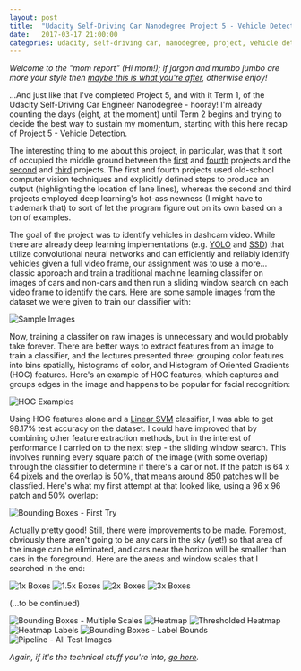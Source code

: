 ```yaml
---
layout: post
title:  "Udacity Self-Driving Car Nanodegree Project 5 - Vehicle Detection"
date:   2017-03-17 21:00:00 
categories: udacity, self-driving car, nanodegree, project, vehicle detection, machine learning, computer vision
---
```


*Welcome to the "mom report" (Hi mom!); if jargon and mumbo jumbo are more your style then [maybe this is what you're after](https://github.com/jeremy-shannon/CarND-Vehicle-Detection), otherwise enjoy!*

[//]: # (Image References)
[image1]: https://github.com/jeremy-shannon/CarND-Vehicle-Detection/blob/master/output_images/01_random_data_grid.png
[image2]: https://github.com/jeremy-shannon/CarND-Vehicle-Detection/blob/master/output_images/02_hog_visualization.png
[image3]: https://github.com/jeremy-shannon/CarND-Vehicle-Detection/blob/master/output_images/03_detections.png
[image4]: https://github.com/jeremy-shannon/CarND-Vehicle-Detection/blob/master/output_images/04_boxes_1.png
[image5]: https://github.com/jeremy-shannon/CarND-Vehicle-Detection/blob/master/output_images/05_boxes_2.png
[image6]: https://github.com/jeremy-shannon/CarND-Vehicle-Detection/blob/master/output_images/06_boxes_3.png
[image6a]: https://github.com/jeremy-shannon/CarND-Vehicle-Detection/blob/master/output_images/06a_boxes_4.png
[image7]: https://github.com/jeremy-shannon/CarND-Vehicle-Detection/blob/master/output_images/07_all_detections.png
[image8]: https://github.com/jeremy-shannon/CarND-Vehicle-Detection/blob/master/output_images/08_heatmap.png
[image9]: https://github.com/jeremy-shannon/CarND-Vehicle-Detection/blob/master/output_images/09_heatmap_threshold.png
[image10]: https://github.com/jeremy-shannon/CarND-Vehicle-Detection/blob/master/output_images/10_label_heatmap.png
[image11]: https://github.com/jeremy-shannon/CarND-Vehicle-Detection/blob/master/output_images/11_final_boxes.png
[image12]: https://github.com/jeremy-shannon/CarND-Vehicle-Detection/blob/master/output_images/12_all_test_detects.png
[video1]: https://github.com/jeremy-shannon/CarND-Vehicle-Detection/blob/master/test_video_out.mp4
[video2]: https://github.com/jeremy-shannon/CarND-Vehicle-Detection/blob/master/test_video_out_2.mp4
[video3]: https://github.com/jeremy-shannon/CarND-Vehicle-Detection/blob/master/project_video_out.mp4

...And just like that I've completed Project 5, and with it Term 1, of the Udacity Self-Driving Car Engineer Nanodegree - hooray! I'm already counting the days (eight, at the moment) until Term 2 begins and trying to decide the best way to sustain my momentum, starting with this here recap of Project 5 - Vehicle Detection.

The interesting thing to me about this project, in particular, was that it sort of occupied the middle ground between the [first](http://jeremyshannon.com/2016/12/23/udacity-sdcnd-finding-lane-lines.html) and [fourth](http://jeremyshannon.com/2017/03/03/udacity-sdcnd-advanced-lane-finding.html) projects and the [second](http://jeremyshannon.com/2017/01/13/udacity-sdcnd-traffic-sign-classifier.html) and [third](http://jeremyshannon.com/2017/02/10/udacity-sdcnd-behavioral-cloning.html) projects. The first and fourth projects used old-school computer vision techniques and explicitly defined steps to produce an output (highlighting the location of lane lines), whereas the second and third projects employed deep learning's hot-ass newness (I might have to trademark that) to sort of let the program figure out on its own based on a ton of examples. 

The goal of the project was to identify vehicles in dashcam video. While there are already deep learning implementations (e.g. [YOLO](https://pjreddie.com/darknet/yolo/) and [SSD](http://www.cs.unc.edu/~wliu/papers/ssd.pdf)) that utilize convolutional neural networks and can efficiently and reliably identify vehicles given a full video frame, our assignment was to use a more... classic approach and train a traditional machine learning classifer on images of cars and non-cars and then run a sliding window search on each video frame to identify the cars. Here are some sample images from the dataset we were given to train our classifier with:

![Sample Images][image1]

Now, training a classifer on raw images is unnecessary and would probably take forever. There are better ways to extract features from an image to train a classifier, and the lectures presented three: grouping color features into bins spatially, histograms of color, and Histogram of Oriented Gradients (HOG) features. Here's an example of HOG features, which captures and groups edges in the image and happens to be popular for facial recognition:

![HOG Examples][image2]

Using HOG features alone and a [Linear SVM](https://en.wikipedia.org/wiki/Support_vector_machine#Linear_SVM) classifier, I was able to get 98.17% test accuracy on the dataset. I could have improved that by combining other feature extraction methods, but in the interest of performance I carried on to the next step - the sliding window search. This involves running every square patch of the image (with some overlap) through the classifier to determine if there's a car or not. If the patch is 64 x 64 pixels and the overlap is 50%, that means around 850 patches will be classfied. Here's what my first attempt at that looked like, using a 96 x 96 patch and 50% overlap:

![Bounding Boxes - First Try][image3]

Actually pretty good! Still, there were improvements to be made. Foremost, obviously there aren't going to be any cars in the sky (yet!) so that area of the image can be eliminated, and cars near the horizon will be smaller than cars in the foreground. Here are the areas and window scales that I searched in the end:

![1x Boxes][image4]
![1.5x Boxes][image5]
![2x Boxes][image6]
![3x Boxes][image6a]

(...to be continued)

![Bounding Boxes - Multiple Scales][image7]
![Heatmap][image8]
![Thresholded Heatmap][image9]
![Heatmap Labels][image10]
![Bounding Boxes - Label Bounds][image11]
![Pipeline - All Test Images][image12]

*Again, if it's the technical stuff you're into, [go here](https://github.com/jeremy-shannon/CarND-Vehicle-Detection).*
